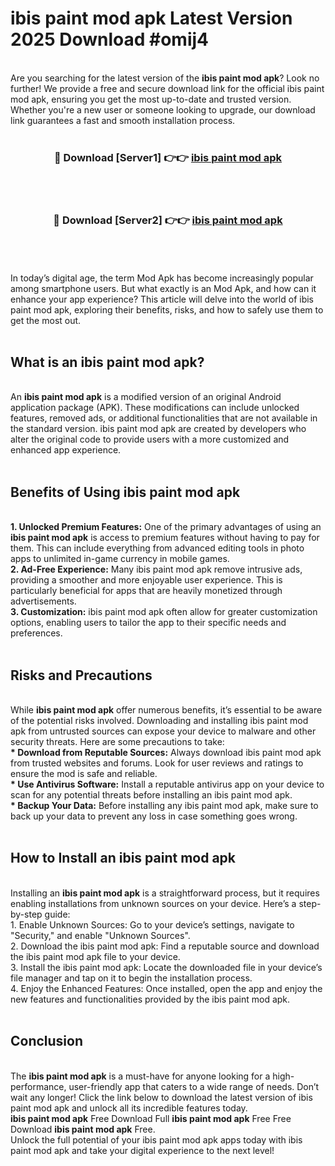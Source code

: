 # ibis paint mod apk Latest Version 2025 Download #omij4<br>
<br>
Are you searching for the latest version of the <strong>ibis paint mod apk</strong>? Look no further! We provide a free and secure download link for the official ibis paint mod apk, ensuring you get the most up-to-date and trusted version. Whether you're a new user or someone looking to upgrade, our download link guarantees a fast and smooth installation process.
<br>
<br>
<div align="center">
<h3>🔴 Download [Server1] 👉👉 <a href="https://modyolo.store/ibis_paint_mod_apk">ibis paint mod apk</a></h3><br>
<br>
<h3>🔴 Download [Server2] 👉👉 <a href="https://modyolo.store/=ibis_paint_mod_apk">ibis paint mod apk</a></h3><br>
</div>
<br>
<br>
In today’s digital age, the term Mod Apk has become increasingly popular among smartphone users. But what exactly is an Mod Apk, and how can it enhance your app experience? This article will delve into the world of ibis paint mod apk, exploring their benefits, risks, and how to safely use them to get the most out.
<br>
<br>
<h2>What is an ibis paint mod apk?</h2>
<br>
An <strong>ibis paint mod apk</strong> is a modified version of an original Android application package (APK). These modifications can include unlocked features, removed ads, or additional functionalities that are not available in the standard version. ibis paint mod apk are created by developers who alter the original code to provide users with a more customized and enhanced app experience.
<br>
<br>
<h2>Benefits of Using ibis paint mod apk</h2>
<br>
<strong> 1. Unlocked Premium Features:</strong> One of the primary advantages of using an <strong>ibis paint mod apk</strong> is access to premium features without having to pay for them. This can include everything from advanced editing tools in photo apps to unlimited in-game currency in mobile games.
<br>
<strong> 2. Ad-Free Experience:</strong> Many ibis paint mod apk remove intrusive ads, providing a smoother and more enjoyable user experience. This is particularly beneficial for apps that are heavily monetized through advertisements.
<br>
<strong> 3. Customization:</strong> ibis paint mod apk often allow for greater customization options, enabling users to tailor the app to their specific needs and preferences.
<br>
<br>
<h2>Risks and Precautions</h2>
<br>
While <strong>ibis paint mod apk</strong> offer numerous benefits, it’s essential to be aware of the potential risks involved. Downloading and installing ibis paint mod apk from untrusted sources can expose your device to malware and other security threats. Here are some precautions to take:
<br>
<strong> * Download from Reputable Sources:</strong> Always download ibis paint mod apk from trusted websites and forums. Look for user reviews and ratings to ensure the mod is safe and reliable.
<br>
<strong> * Use Antivirus Software:</strong> Install a reputable antivirus app on your device to scan for any potential threats before installing an ibis paint mod apk.
<br>
<strong> * Backup Your Data:</strong> Before installing any ibis paint mod apk, make sure to back up your data to prevent any loss in case something goes wrong.
<br>
<br>
<h2>How to Install an ibis paint mod apk</h2>
<br>
Installing an <strong>ibis paint mod apk</strong> is a straightforward process, but it requires enabling installations from unknown sources on your device. Here’s a step-by-step guide:
<br>
 1. Enable Unknown Sources: Go to your device’s settings, navigate to "Security," and enable "Unknown Sources".
<br>
 2. Download the ibis paint mod apk: Find a reputable source and download the ibis paint mod apk file to your device.
<br>
 3. Install the ibis paint mod apk: Locate the downloaded file in your device’s file manager and tap on it to begin the installation process.
<br>
 4. Enjoy the Enhanced Features: Once installed, open the app and enjoy the new features and functionalities provided by the ibis paint mod apk.
<br>
<br>
<h2><strong>Conclusion</strong></h2>
<br>
The <strong>ibis paint mod apk</strong> is a must-have for anyone looking for a high-performance, user-friendly app that caters to a wide range of needs. Don’t wait any longer! Click the link below to download the latest version of ibis paint mod apk and unlock all its incredible features today.
<br>
<strong>ibis paint mod apk</strong> Free Download Full <strong>ibis paint mod apk</strong> Free Free Download <strong>ibis paint mod apk</strong> Free.
<br>
Unlock the full potential of your ibis paint mod apk apps today with ibis paint mod apk and take your digital experience to the next level!

